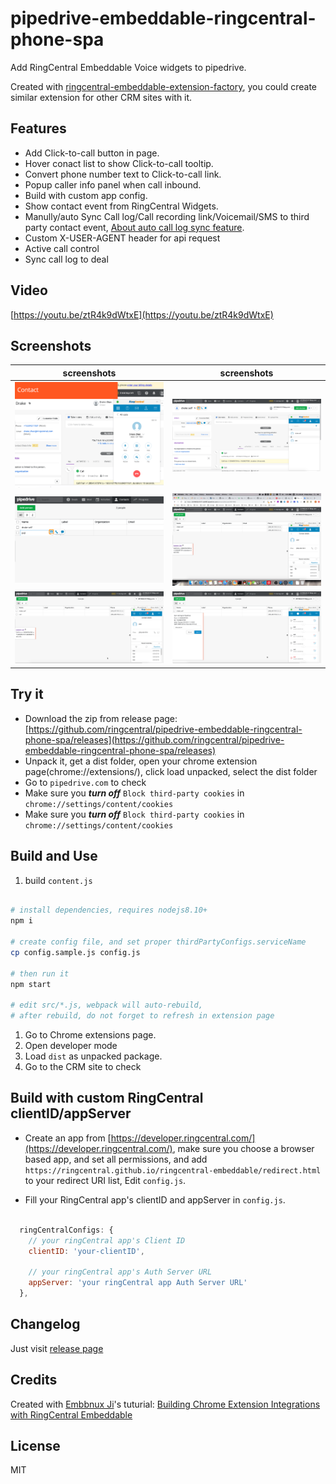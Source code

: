 
# pipedrive-embeddable-ringcentral-phone-spa

Add RingCentral Embeddable Voice widgets to pipedrive.

Created with [ringcentral-embeddable-extension-factory](https://github.com/ringcentral/ringcentral-embeddable-extension-factory), you could create similar extension for other CRM sites with it.

## Features

- Add Click-to-call button in page.
- Hover conact list to show Click-to-call tooltip.
- Convert phone number text to Click-to-call link.
- Popup caller info panel when call inbound.
- Build with custom app config.
- Show contact event from RingCentral Widgets.
- Manully/auto Sync Call log/Call recording link/Voicemail/SMS to third party contact event, [About auto call log sync feature](https://github.com/ringcentral/hubspot-embeddable-ringcentral-phone/issues/137).
- Custom X-USER-AGENT header for api request
- Active call control
- Sync call log to deal

## Video

[https://youtu.be/ztR4k9dWtxE](https://youtu.be/ztR4k9dWtxE)

## Screenshots

| screenshots            |  screenshots |
:-------------------------:|:-------------------------:
![ ](screenshots/pipedrive.png) | ![ ](screenshots/s1.png)
![ ](screenshots/s2.png) | ![ ](screenshots/s3.png)
![ ](screenshots/s4.png) | ![ ](screenshots/s5.png)

## Try it

- Download the zip from release page: [https://github.com/ringcentral/pipedrive-embeddable-ringcentral-phone-spa/releases](https://github.com/ringcentral/pipedrive-embeddable-ringcentral-phone-spa/releases)
- Unpack it, get a dist folder, open your chrome extension page(chrome://extensions/), click load unpacked, select the dist folder
- Go to `pipedrive.com` to check
- Make sure you ***turn off*** `Block third-party cookies` in `chrome://settings/content/cookies`
- Make sure you ***turn off*** `Block third-party cookies` in `chrome://settings/content/cookies`

## Build and Use

1. build `content.js`

```bash

# install dependencies, requires nodejs8.10+
npm i

# create config file, and set proper thirdPartyConfigs.serviceName
cp config.sample.js config.js

# then run it
npm start

# edit src/*.js, webpack will auto-rebuild,
# after rebuild, do not forget to refresh in extension page
```

1. Go to Chrome extensions page.
2. Open developer mode
3. Load `dist` as unpacked package.
4. Go to the CRM site to check

## Build with custom RingCentral clientID/appServer

- Create an app from [https://developer.ringcentral.com/](https://developer.ringcentral.com/), make sure you choose a browser based app, and set all permissions, and add `https://ringcentral.github.io/ringcentral-embeddable/redirect.html` to your redirect URI list, Edit `config.js`.

- Fill your RingCentral app's clientID and appServer in `config.js`.

```js

  ringCentralConfigs: {
    // your ringCentral app's Client ID
    clientID: 'your-clientID',

    // your ringCentral app's Auth Server URL
    appServer: 'your ringCentral app Auth Server URL'
  },
```

## Changelog

Just visit [release page](https://github.com/ringcentral/pipedrive-embeddable-ringcentral-phone-spa/releases)

## Credits

Created with [Embbnux Ji](https://github.com/embbnux)'s tuturial:
 [Building Chrome Extension Integrations with RingCentral Embeddable](https://medium.com/ringcentral-developers/build-a-chrome-extension-with-ringcentral-embeddable-bb6faee808a3)

## License

MIT
